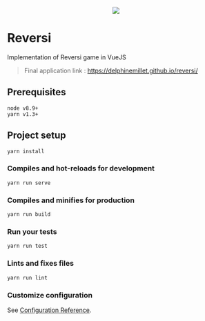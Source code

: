 <p align="center">
  <img src="https://i.imgur.com/lEDGC0k.png" />
</p>

# Reversi

Implementation of Reversi game in VueJS
> Final application link : https://delphinemillet.github.io/reversi/

## Prerequisites

```
node v8.9+
yarn v1.3+
```

## Project setup
```
yarn install
```

### Compiles and hot-reloads for development
```
yarn run serve
```

### Compiles and minifies for production
```
yarn run build
```

### Run your tests
```
yarn run test
```

### Lints and fixes files
```
yarn run lint
```

### Customize configuration
See [Configuration Reference](https://cli.vuejs.org/config/).
